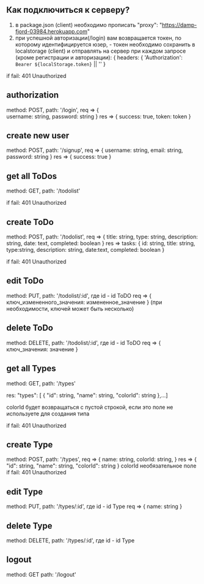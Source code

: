 ## Как подключиться к серверу?
1) в package.json (client) необходимо прописать "proxy": "https://damp-fjord-03984.herokuapp.com"
2) при успешной авторизации(/login) вам возвращается токен, по которому идентифицируется юзер, - токен необходимо сохранить в localstorage (client) и отправлять на сервер при каждом запросе (кроме регистрации и авторизации):
{ headers: { 'Authorization': `Bearer ${localStorage.token}` || '' }

if fail: 401 Unauthorized
 
## authorization
method: POST,
path: '/login',
req => {    
    username: string,
    password: string
}
res => { 
    success: true,
    token: token
}

## create new user
method: POST,
path: '/signup',
req => {
    username: string,
    email: string,
    password: string
}
res => { 
    success: true
}

## get all ToDos
method: GET,
path: '/todolist'

if fail: 401 Unauthorized

## create ToDo
method: POST,
path: '/todolist',
req => {
    title: string, 
    type: string, 
    description: string, 
    date: text, 
    completed: boolean
}
res => tasks: {
    id: string, 
    title: string, 
    type:string, 
    description: string, 
    date:text, 
    completed: boolean
}

if fail: 401 Unauthorized
 
## edit ToDo
method: PUT,
path: '/todolist/:id',
где id - id ToDO
req => {
    ключ_измененного_значения: измененное_значение
}
(при необходимости, ключей может быть несколько)

## delete ToDo
method: DELETE,
path: '/todolist/:id',
где id - id ToDO
req => {
    ключ_значения: значение
}

## get all Types
method: GET,
path: '/types'

res: "types": [ {
            "id": string,
            "name": string,
            "colorId": string
             },...]
           
colorId будет возвращаться с пустой строкой, если это поле не используете для создания типа

if fail: 401 Unauthorized

## create Type
method: POST,
path: '/types',
req => {
   name: string, 
   colorId: string, 
}
res => {
           "id": string,
           "name": string,
           "colorId": string
       }
colorId необязательное поле
if fail: 401 Unauthorized
 
## edit Type
method: PUT,
path: '/types/:id',
где id - id Type
req => {
   name: string
}

## delete Type
method: DELETE,
path: '/types/:id',
где id - id Type

## logout
method: GET
path: '/logout'
